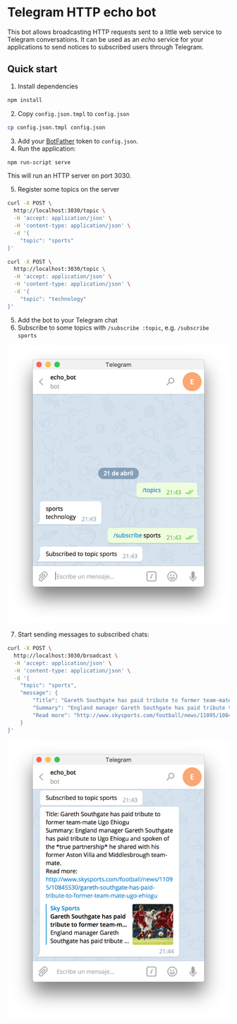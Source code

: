 # Telegram HTTP echo bot

This bot allows broadcasting HTTP requests sent to a little web service to Telegram conversations.
It can be used as an *echo* service for your applications to send notices to subscribed users
through Telegram.

## Quick start

1. Install dependencies

```sh
npm install
```

2. Copy `config.json.tmpl` to `config.json`

```sh
cp config.json.tmpl config.json
```

3. Add your [BotFather](https://core.telegram.org/bots#6-botfather) token to `config.json`.
4. Run the application:

```sh
npm run-script serve
```

This will run an HTTP server on port 3030.

5. Register some topics on the server

```sh
curl -X POST \
  http://localhost:3030/topic \
  -H 'accept: application/json' \
  -H 'content-type: application/json' \
  -d '{
	"topic": "sports"
}'
```

```sh
curl -X POST \
  http://localhost:3030/topic \
  -H 'accept: application/json' \
  -H 'content-type: application/json' \
  -d '{
	"topic": "technology"
}'
```

5. Add the bot to your Telegram chat
6. Subscribe to some topics with `/subscribe :topic`, e.g. `/subscribe sports`

![Subscribe to topic](./img/subscription.png "Subscribe to topic")

7. Start sending messages to subscribed chats:

```sh
curl -X POST \
  http://localhost:3030/broadcast \
  -H 'accept: application/json' \
  -H 'content-type: application/json' \
  -d '{
	"topic": "sports",
	"message": {
		"Title": "Gareth Southgate has paid tribute to former team-mate Ugo Ehiogu",
		"Summary": "England manager Gareth Southgate has paid tribute to Ugo Ehiogu and spoken of the *true partnership* he shared with his former Aston Villa and Middlesbrough team-mate.",
		"Read more": "http://www.skysports.com/football/news/11095/10845530/gareth-southgate-has-paid-tribute-to-former-team-mate-ugo-ehiogu"
	}
}'
```

![Broadcasting message to Telegram](./img/broadcasting.png "Broadcasting message to Telegram")
